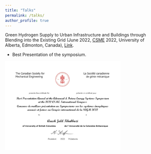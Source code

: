 ```yaml
---
title: "Talks"
permalink: /talks/
author_profile: true
---
```


Green Hydrogen Supply to Urban Infrastructure and Buildings through Blending into the Existing Grid (June 2022, <a href="https://www.csme-scgm.ca/conferences" target="_blank">CSME</a> 2022, University of Alberta, Edmonton, Canada), <a href="https://era.library.ualberta.ca/items/f608e27a-3211-49ab-867b-c399a35c6476" target="_blank">Link</a>.

* Best Presentation of the symposium.

<img title="Certificate" alt="Alt text" src="../files/BestPresentation.jpg" width="75%" height="75%"/>

